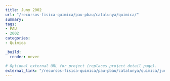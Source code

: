 ```yaml
---
title: Juny 2002
url: "/recursos-fisica-quimica/pau-pbau/catalunya/quimica/"
summary:
tags:
- PAU
- 2002
categories:
- Química

_build:
  render: never

# Optional external URL for project (replaces project detail page).
external_link: "/recursos-fisica-quimica/pau-pbau/catalunya/quimica/juny-2002.pdf"
---
```

